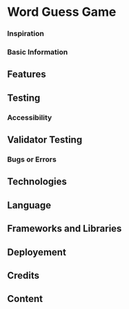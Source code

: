 # Word Guess Game
### Inspiration
### Basic Information
## Features
## Testing
### Accessibility
## Validator Testing
### Bugs or Errors
## Technologies
## Language
## Frameworks and Libraries
## Deployement
## Credits
## Content
## 
